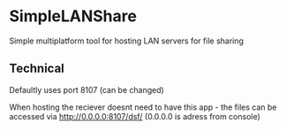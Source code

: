 # SimpleLANShare
Simple multiplatform tool for hosting LAN servers for file sharing
## Technical
Defaultly uses port 8107 (can be changed)

When hosting the reciever doesnt need to have this app - the files can be accessed via http://0.0.0.0:8107/dsf/  \(0.0.0.0 is adress from console)
